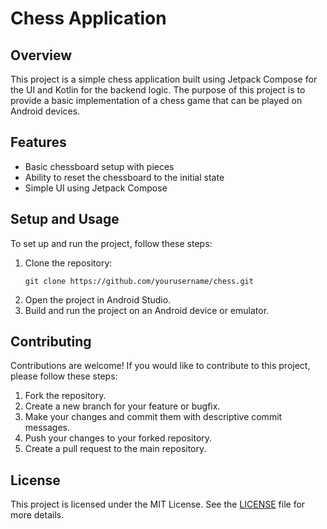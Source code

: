 # Chess Application

## Overview

This project is a simple chess application built using Jetpack Compose for the UI and Kotlin for the backend logic. The purpose of this project is to provide a basic implementation of a chess game that can be played on Android devices.

## Features

- Basic chessboard setup with pieces
- Ability to reset the chessboard to the initial state
- Simple UI using Jetpack Compose

## Setup and Usage

To set up and run the project, follow these steps:

1. Clone the repository:
   ```
   git clone https://github.com/yourusername/chess.git
   ```
2. Open the project in Android Studio.
3. Build and run the project on an Android device or emulator.

## Contributing

Contributions are welcome! If you would like to contribute to this project, please follow these steps:

1. Fork the repository.
2. Create a new branch for your feature or bugfix.
3. Make your changes and commit them with descriptive commit messages.
4. Push your changes to your forked repository.
5. Create a pull request to the main repository.

## License

This project is licensed under the MIT License. See the [LICENSE](LICENSE) file for more details.
